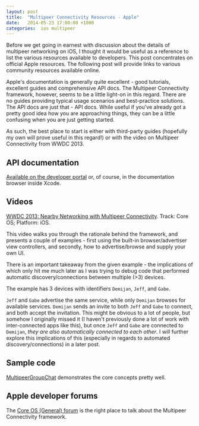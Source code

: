 ```yaml
---
layout: post
title:  "Multipeer Connectivity Resources - Apple"
date:   2014-05-23 17:00:00 +1000
categories:  ios multipeer
---
```


Before we get going in earnest with discussion about the details of multipeer networking on iOS, I thought it would be useful as a reference to list the various resources available to developers. This post concentrates on official Apple resources. The following post will provide links to various community resources available online.

Apple's documentation is generally quite excellent - good tutorials, excellent guides and comprehensive API docs. The Multipeer Connectivity framework, however, seems to be a little light-on in this regard. There are no guides providing typical usage scenarios and best-practice solutions. The API docs are just that - API docs. While useful if you've already got a pretty good idea how you are approaching things, they can be a little confusing when you are just getting started.

As such, the best place to start is either with third-party guides (hopefully my own will prove useful in this regard!) or with the video on Multipeer Connectivity from WWDC 2013.


## API documentation ##

[Available on the developer portal][api-docs] or, of course, in the documentation browser inside Xcode.


## Videos ##

[WWDC 2013: Nearby Networking with Multipeer Connectivity][wwdc-video]. Track: Core OS; Platform: iOS.

This video walks you through the rationale behind the framework, and presents a couple of examples - first using the built-in browser/advertiser view controllers, and secondly, how to advertise/browse and supply your own UI.

There is an important takeaway from the given example - the implications of which only hit me much later as I was trying to debug code that performed automatic discovery/connections between multiple (>3) devices.

The example has 3 devices with identifiers `Demijan`, `Jeff`, and `Gabe`.

`Jeff` and `Gabe` advertise the same service, while only `Demijan` browses for available services. `Demijan` sends an invite to both `Jeff` and `Gabe` to connect, and both accept the invitation. This might be obvious to a lot of people, but somehow I originally missed it (I haven't previously done a lot of work with inter-connected apps like this), but once `Jeff` and `Gabe` are connected to `Demijan`, *they are also automatically connected to each other*. I will further explore this implications of this (especially in regards to automated discovery/connections) in a later post.


## Sample code ##

[MultipeerGroupChat][groupchat-sample] demonstrates the core concepts pretty well.


## Apple developer forums ##

The [Core OS (General) forum][forum] is the right place to talk about the Multipeer Connectivity framework.



[wwdc-video]:https://developer.apple.com/videos/wwdc/2013/
[api-docs]:https://developer.apple.com/library/ios/navigation/#section=Frameworks&topic=MultipeerConnectivity
[groupchat-sample]:https://developer.apple.com/library/ios/samplecode/MultipeerGroupChat/Introduction/Intro.html#//apple_ref/doc/uid/DTS40013691
[forum]:https://devforums.apple.com/community/ios/core/coreosgen
